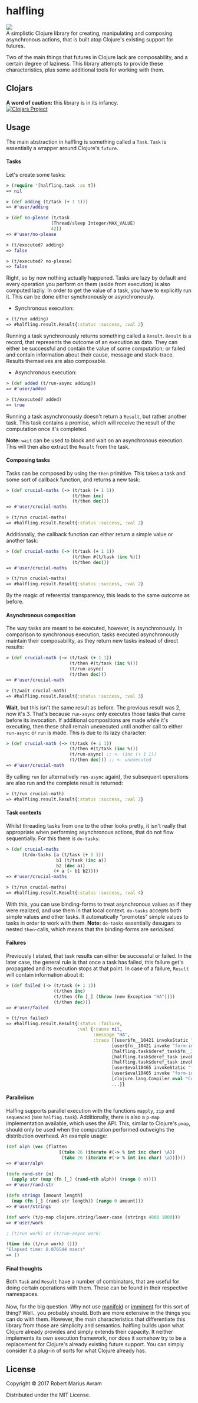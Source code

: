# halfling
![](resources/intro-image.jpg)
<br/>
A simplistic Clojure library for creating, manipulating and composing asynchronous actions, that
is built atop Clojure's existing support for futures. 

Two of the main things that futures in Clojure lack are composability, and a certain
degree of laziness. This library attempts to provide these characteristics, plus some additional
tools for working with them.

## Clojars
<b>A word of caution:</b> this library is in its infancy.  <br />
[![Clojars Project](https://img.shields.io/clojars/v/halfling.svg)](https://clojars.org/halfling)
## Usage     
The main abstraction in halfling is something called a `Task`. 
`Task` is essentially a wrapper around Clojure's `future`.

#### Tasks
Let's create some tasks: <br />
```Clojure
> (require '[halfling.task :as t])
=> nil

> (def adding (t/task (+ 1 1)))
=> #'user/adding

> (def no-please (t/task 
                 (Thread/sleep Integer/MAX_VALUE)
                 42))
=> #'user/no-please

> (t/executed? adding)
=> false

> (t/executed? no-please)
=> false

```
Right, so by now nothing actually happened. Tasks are lazy by default and
every operation you perform on them (aside from execution) is also computed lazily. 
In order to get the value of a task, you have to explicitly run it. This can be done either 
synchronously or asynchronously.

* Synchronous execution: <br />
```Clojure
> (t/run adding)
=> #halfling.result.Result{:status :success, :val 2}
```
Running a task synchronously returns something called a `Result`. `Result` is a record, that
represents the outcome of an execution as data. They can either be successful and contain the 
value of some computation; or failed and contain information about their cause, message and stack-trace. 
Results themselves are also composable. 

* Asynchronous execution: <br />
```Clojure
> (def added (t/run-async adding))
=> #'user/added

> (t/executed? added)
=> true
```
Running a task asynchronously doesn't return a `Result`, but rather another task.
This task contains a promise, which will receive the result of the
computation once it's completed. 
  
<b>Note:</b> `wait` can be used to block and wait on an asynchronous execution. 
This will then also extract the `Result` from the task.

#### Composing tasks
Tasks can be composed by using the `then` primitive. This takes a
task and some sort of callback function, and returns a new task:
```Clojure
> (def crucial-maths (-> (t/task (+ 1 1))
                         (t/then inc)
                         (t/then dec)))
=> #'user/crucial-maths

> (t/run crucial-maths)
=> #halfling.result.Result{:status :success, :val 2}
```
Additionally, the callback function can either return a simple value or
another task:
```Clojure
> (def crucial-maths (-> (t/task (+ 1 1))
                         (t/then #(t/task (inc %)))
                         (t/then dec)))
=> #'user/crucial-maths

> (t/run crucial-maths)
=> #halfling.result.Result{:status :success, :val 2}
```
By the magic of referential transparency, this leads
to the same outcome as before. 

#### Asynchronous composition
The way tasks are meant to be executed, however, is asynchronously.
In comparison to synchronous execution, tasks executed asynchronously
maintain their composability, as they return new tasks instead of direct results:
```Clojure
> (def crucial-math (-> (t/task (+ 1 1))
                        (t/then #(t/task (inc %)))
                        (t/run-async)
                        (t/then dec)))
=> #'user/crucial-math

> (t/wait crucial-math)
=> #halfling.result.Result{:status :success, :val 3}
```
<b>Wait</b>, but this isn't the same result as before. The previous result was
2, now it's 3. That's because `run-async` only executes those tasks that came before its invocation. 
If additional compositions are made while it's executing, then these shall remain unexecuted until another 
call to either `run-async` or `run` is made. This is due to its lazy character: 
```Clojure
> (def crucial-math (-> (t/task (+ 1 1))
                        (t/then #(t/task (inc %)))
                        (t/run-async) ;; <- (inc (+ 1 1))
                        (t/then dec))) ;; <- unexecuted
=> #'user/crucial-math
```
By calling `run` (or alternatively `run-async` again), the subsequent operations are also run and
the complete result is returned:
```Clojure
> (t/run crucial-math)
=> #halfling.result.Result{:status :success, :val 2}

```
 
#### Task contexts
Whilst threading tasks from one to the other looks
pretty, it isn't really that appropriate when performing
asynchronous actions, that do not flow sequentially. 
For this there is `do-tasks`: 
```Clojure
> (def crucial-maths 
      (t/do-tasks [a (t/task (+ 1 1))
                   b1 (t/task (inc a))
                   b2 (dec a)]
                  (+ a (- b1 b2))))
=> #'user/crucial-maths

> (t/run crucial-maths)
=> #halfling.result.Result{:status :success, :val 4}
```
With this, you can use binding-forms to treat asynchronous
values as if they were realized, and use them in that local context.
`do-tasks` accepts both simple values and other tasks. It automatically "promotes"
simple values to tasks in order to work with them. <b>Note:</b> `do-tasks` essentially
desugars to nested `then`-calls, which means that the binding-forms are <i>serialised</i>. 

#### Failures
Previously I stated, that task results can either be successful or failed. In the later case,
the general rule is that once a task has failed, this failure get's propagated
and its execution stops at that point. In case of a failure, `Result`
will contain information about it:
```Clojure
> (def failed (-> (t/task (+ 1 1))
                  (t/then inc)
                  (t/then (fn [_] (throw (new Exception "HA"))))
                  (t/then dec)))
=> #'user/failed

> (t/run failed)
=> #halfling.result.Result{:status :failure,
                           :val {:cause nil,
                                 :message "HA",
                                 :trace [[user$fn__10421 invokeStatic "form-init2102788460686826432.clj" 3]
                                        [user$fn__10421 invoke "form-init2102788460686826432.clj" 3]
                                        [halfling.task$deref_task$fn__1148 invoke "task.clj" 81]
                                        [halfling.task$deref_task invokeStatic "task.clj" 81]
                                        [halfling.task$deref_task invoke "task.clj" 66]
                                        [user$eval10465 invokeStatic "form-init2102788460686826432.clj" 1]
                                        [user$eval10465 invoke "form-init2102788460686826432.clj" 1]
                                        [clojure.lang.Compiler eval "Compiler.java" 6927]
                                        ...}}
```

#### Parallelism
Halfing supports parallel execution with the functions `mapply`, `zip` and
`sequenced` (see `halfing.task`). Additionally, there is also a `p-map` implementation available, 
which uses the API. This, similar to Clojure's `pmap`, should only be used when the computation
performed outweighs the distribution overhead. An example usage: 
```clojure
(def alph (vec (flatten 
                    [(take 26 (iterate #(-> % int inc char) \A))
                     (take 26 (iterate #(-> % int inc char) \a))])))
=> #'user/alph

(defn rand-str [n]
  (apply str (map (fn [_] (rand-nth alph)) (range 0 n))))
=> #'user/rand-str

(defn strings [amount length]
  (map (fn [_] (rand-str length)) (range 0 amount)))
=> #'user/strings

(def work (t/p-map clojure.string/lower-case (strings 4000 1000)))
=> #'user/work

; (t/run work) or (t/run-async work)

(time (do (t/run work) ()))
"Elapsed time: 8.076544 msecs"
=> ()
```

#### Final thoughts
Both `Task` and `Result` have a number of combinators, that are useful for
doing certain operations with them. These can be found in their respective namespaces.
<br />
<br />
Now, for the big question. Why not use [manifold](https://github.com/ztellman/manifold) or [imminent](https://github.com/leonardoborges/imminent) for this sort of thing?
Well.. you probably should. Both are more extensive in the things you can do with them. 
However, the main characteristics that differentiate this library from those are simplicity and semantics.
halfling builds upon what Clojure already provides and simply extends their capacity.
It neither implements its own execution framework, nor does it somehow try to be a replacement
for Clojure's already existing future support. You can simply consider it a plug-in of sorts for
what Clojure already has. 
## License

Copyright © 2017 Robert Marius Avram

Distributed under the MIT License.
